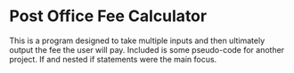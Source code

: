 # Post Office Fee Calculator
 This is a program designed to take multiple inputs and then ultimately output the fee the user will pay. Included is some pseudo-code for another project. If and nested if statements were the main focus.
